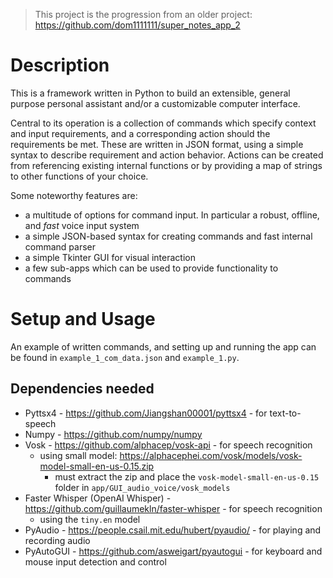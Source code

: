 
> This project is the progression from an older project: https://github.com/dom1111111/super_notes_app_2

# Description

This is a framework written in Python to build an extensible, general purpose personal assistant and/or a customizable computer interface.

Central to its operation is a collection of commands which specify context and input requirements, and a corresponding action should the requirements be met. These are written in JSON format, using a simple syntax to describe requirement and action behavior. Actions can be created from referencing existing internal functions or by providing a map of strings to other functions of your choice.

Some noteworthy features are:
- a multitude of options for command input. In particular a robust, offline, and *fast* voice input system
- a simple JSON-based syntax for creating commands and fast internal command parser
- a simple Tkinter GUI for visual interaction
- a few sub-apps which can be used to provide functionality to commands

# Setup and Usage

An example of written commands, and setting up and running the app can be found in `example_1_com_data.json` and `example_1.py`.

## Dependencies needed
- Pyttsx4 - https://github.com/Jiangshan00001/pyttsx4 - for text-to-speech
- Numpy - https://github.com/numpy/numpy
- Vosk - https://github.com/alphacep/vosk-api - for speech recognition
    - using small model: https://alphacephei.com/vosk/models/vosk-model-small-en-us-0.15.zip
        - must extract the zip and place the `vosk-model-small-en-us-0.15` folder in `app/GUI_audio_voice/vosk_models`
- Faster Whisper (OpenAI Whisper) - https://github.com/guillaumekln/faster-whisper - for speech recognition
    - using the `tiny.en` model
- PyAudio - https://people.csail.mit.edu/hubert/pyaudio/ - for playing and recording audio
- PyAutoGUI - https://github.com/asweigart/pyautogui - for keyboard and mouse input detection and control
